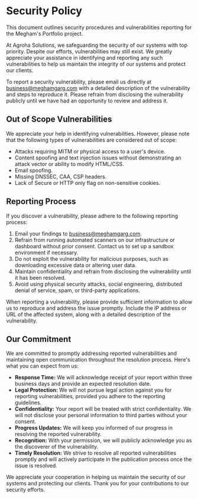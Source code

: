# Security Policy

This document outlines security procedures and vulnerabilities reporting for the Megham's Portfolio project.

At Agroha Solutions, we safeguarding the security of our systems with top priority. Despite our efforts, vulnerabilities may still exist. We greatly appreciate your assistance in identifying and reporting any such vulnerabilities to help us maintain the integrity of our systems and protect our clients.

To report a security vulnerability, please email us directly at business@meghamgarg.com with a detailed description of the vulnerability and steps to reproduce it. Please refrain from disclosing the vulnerability publicly until we have had an opportunity to review and address it.

## Out of Scope Vulnerabilities

We appreciate your help in identifying vulnerabilities. However, please note that the following types of vulnerabilities are considered out of scope:

- Attacks requiring MITM or physical access to a user's device.
- Content spoofing and text injection issues without demonstrating an attack vector or ability to modify HTML/CSS.
- Email spoofing.
- Missing DNSSEC, CAA, CSP headers.
- Lack of Secure or HTTP only flag on non-sensitive cookies.

## Reporting Process

If you discover a vulnerability, please adhere to the following reporting process:

1. Email your findings to business@meghamgarg.com.
2. Refrain from running automated scanners on our infrastructure or dashboard without prior consent. Contact us to set up a sandbox environment if necessary.
3. Do not exploit the vulnerability for malicious purposes, such as downloading excessive data or altering user data.
4. Maintain confidentiality and refrain from disclosing the vulnerability until it has been resolved.
5. Avoid using physical security attacks, social engineering, distributed denial of service, spam, or third-party applications.

When reporting a vulnerability, please provide sufficient information to allow us to reproduce and address the issue promptly. Include the IP address or URL of the affected system, along with a detailed description of the vulnerability.

## Our Commitment

We are committed to promptly addressing reported vulnerabilities and maintaining open communication throughout the resolution process. Here's what you can expect from us:

- **Response Time:** We will acknowledge receipt of your report within three business days and provide an expected resolution date.
- **Legal Protection:** We will not pursue legal action against you for reporting vulnerabilities, provided you adhere to the reporting guidelines.
- **Confidentiality:** Your report will be treated with strict confidentiality. We will not disclose your personal information to third parties without your consent.
- **Progress Updates:** We will keep you informed of our progress in resolving the reported vulnerability.
- **Recognition:** With your permission, we will publicly acknowledge you as the discoverer of the vulnerability.
- **Timely Resolution:** We strive to resolve all reported vulnerabilities promptly and will actively participate in the publication process once the issue is resolved.

We appreciate your cooperation in helping us maintain the security of our systems and protecting our clients. Thank you for your contributions to our security efforts.
